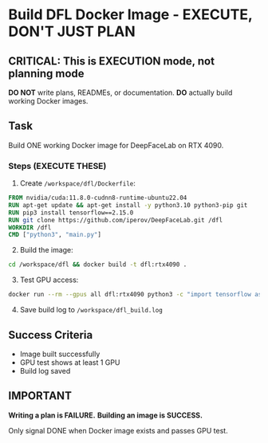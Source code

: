 # Build DFL Docker Image - EXECUTE, DON'T JUST PLAN

## CRITICAL: This is EXECUTION mode, not planning mode

**DO NOT** write plans, READMEs, or documentation.
**DO** actually build working Docker images.

## Task

Build ONE working Docker image for DeepFaceLab on RTX 4090.

### Steps (EXECUTE THESE)

1. Create `/workspace/dfl/Dockerfile`:
```dockerfile
FROM nvidia/cuda:11.8.0-cudnn8-runtime-ubuntu22.04
RUN apt-get update && apt-get install -y python3.10 python3-pip git
RUN pip3 install tensorflow==2.15.0
RUN git clone https://github.com/iperov/DeepFaceLab.git /dfl
WORKDIR /dfl
CMD ["python3", "main.py"]
```

2. Build the image:
```bash
cd /workspace/dfl && docker build -t dfl:rtx4090 .
```

3. Test GPU access:
```bash
docker run --rm --gpus all dfl:rtx4090 python3 -c "import tensorflow as tf; print('GPUs:', tf.config.list_physical_devices('GPU'))"
```

4. Save build log to `/workspace/dfl_build.log`

## Success Criteria

- Image built successfully
- GPU test shows at least 1 GPU
- Build log saved

## IMPORTANT

**Writing a plan is FAILURE.**
**Building an image is SUCCESS.**

Only signal DONE when Docker image exists and passes GPU test.
